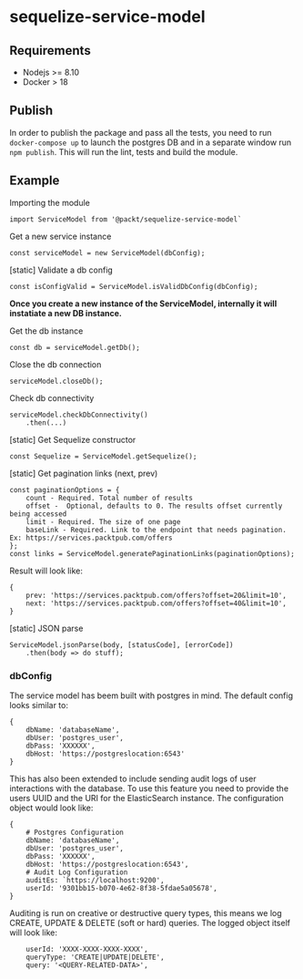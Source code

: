 # sequelize-service-model

## Requirements

* Nodejs >= 8.10
* Docker > 18

## Publish

In order to publish the package and pass all the tests, you need to run `docker-compose up` to launch the postgres DB and in a separate window run `npm publish`. This will run the lint, tests and build the module.

## Example

Importing the module
```
import ServiceModel from '@packt/sequelize-service-model`
```

Get a new service instance
```
const serviceModel = new ServiceModel(dbConfig);
```

[static] Validate a db config
```
const isConfigValid = ServiceModel.isValidDbConfig(dbConfig);
```


**Once you create a new instance of the ServiceModel, internally it will instatiate a new DB instance.**

Get the db instance
```
const db = serviceModel.getDb();
```

Close the db connection
```
serviceModel.closeDb();
```

Check db connectivity
```
serviceModel.checkDbConnectivity()
    .then(...)
```

[static] Get Sequelize constructor
```
const Sequelize = ServiceModel.getSequelize();
```

[static] Get pagination links (next, prev)
```
const paginationOptions = {
    count - Required. Total number of results
    offset -  Optional, defaults to 0. The results offset currently being accessed
    limit - Required. The size of one page
    baseLink - Required. Link to the endpoint that needs pagination. Ex: https://services.packtpub.com/offers
};
const links = ServiceModel.generatePaginationLinks(paginationOptions);
```

Result will look like:
```
{
    prev: 'https://services.packtpub.com/offers?offset=20&limit=10',
    next: 'https://services.packtpub.com/offers?offset=40&limit=10',
}
```

[static] JSON parse
```
ServiceModel.jsonParse(body, [statusCode], [errorCode])
    .then(body => do stuff);
```

### dbConfig

The service model has beem built with postgres in mind. The default config looks similar to:
```
{
    dbName: 'databaseName',
    dbUser: 'postgres_user',
    dbPass: 'XXXXXX',
    dbHost: 'https://postgreslocation:6543'
}
```

This has also been extended to include sending audit logs of user interactions with the database. To use this feature you need to provide the users UUID and the URI for the ElasticSearch instance. The configuration object would look like:
```
{
    # Postgres Configuration
    dbName: 'databaseName',
    dbUser: 'postgres_user',
    dbPass: 'XXXXXX',
    dbHost: 'https://postgreslocation:6543',
    # Audit Log Configuration
    auditEs: `https://localhost:9200',
    userId: '9301bb15-b070-4e62-8f38-5fdae5a05678',
}
```

Auditing is run on creative or destructive query types, this means we log CREATE, UPDATE & DELETE (soft or hard) queries. The logged object itself will look like:
```
    userId: 'XXXX-XXXX-XXXX-XXXX',
    queryType: 'CREATE|UPDATE|DELETE',
    query: '<QUERY-RELATED-DATA>',
```